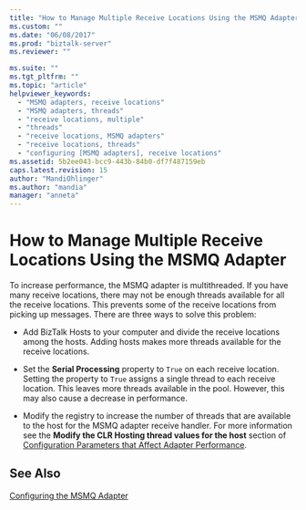 ```yaml
---
title: "How to Manage Multiple Receive Locations Using the MSMQ Adapter | Microsoft Docs"
ms.custom: ""
ms.date: "06/08/2017"
ms.prod: "biztalk-server"
ms.reviewer: ""

ms.suite: ""
ms.tgt_pltfrm: ""
ms.topic: "article"
helpviewer_keywords: 
  - "MSMQ adapters, receive locations"
  - "MSMQ adapters, threads"
  - "receive locations, multiple"
  - "threads"
  - "receive locations, MSMQ adapters"
  - "receive locations, threads"
  - "configuring [MSMQ adapters], receive locations"
ms.assetid: 5b2ee043-bcc9-443b-84b0-df7f487159eb
caps.latest.revision: 15
author: "MandiOhlinger"
ms.author: "mandia"
manager: "anneta"
---
```

# How to Manage Multiple Receive Locations Using the MSMQ Adapter
To increase performance, the MSMQ adapter is multithreaded. If you have many receive locations, there may not be enough threads available for all the receive locations. This prevents some of the receive locations from picking up messages. There are three ways to solve this problem:  
  
-   Add BizTalk Hosts to your computer and divide the receive locations among the hosts. Adding hosts makes more threads available for the receive locations.  
  
-   Set the **Serial Processing** property to `True` on each receive location. Setting the property to `True` assigns a single thread to each receive location. This leaves more threads available in the pool. However, this may also cause a decrease in performance.  
  
-   Modify the registry to increase the number of threads that are available to the host for the MSMQ adapter receive handler. For more information see the **Modify the CLR Hosting thread values for the host** section of [Configuration Parameters that Affect Adapter Performance](../core/configuration-parameters-that-affect-adapter-performance.md).  
  
## See Also  
 [Configuring the MSMQ Adapter](../core/configuring-the-msmq-adapter.md)